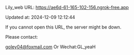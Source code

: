Lily_web URL: https://ae6d-61-165-102-156.ngrok-free.app

Updated at: 2024-12-09 12:12:44

If you cannot open this URL, the server might be down.

Please contact: 

goley04@foxmail.com Or Wechat:GL_yeaH